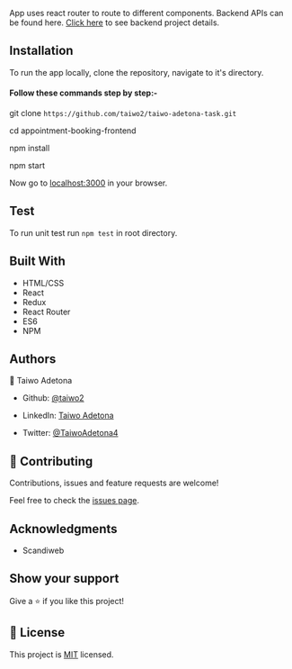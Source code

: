 

App uses react router to route to different components. 
Backend APIs can be found here. [Click here](https://github.com/scandiweb/junior-react-endpoint) to see backend project details.

<!-- INSTALLATION -->

## Installation

To run the app locally, clone the repository, navigate to it's directory.

#### Follow these commands step by step:-


git clone `https://github.com/taiwo2/taiwo-adetona-task.git `<br>

cd appointment-booking-frontend <br>

npm install <br>

npm start <br>

Now go to [localhost:3000](http://localhost:3000) in your browser.

<!-- Test -->

## Test

To run unit test run `npm test` in root directory.

<!-- BUILD WITH -->

## Built With

- HTML/CSS
- React
- Redux
- React Router
- ES6
- NPM



<!-- CONTACT -->
## Authors
👤 Taiwo Adetona

- Github: [@taiwo2](https://github.com/taiwo2)

- LinkedIn: [Taiwo Adetona](https://www.linkedin.com/in/taiwo-adetona/)

- Twitter: [@TaiwoAdetona4](https://twitter.com/TaiwoAdetona4/)

<!-- acknowledgments -->

## 🤝 Contributing

Contributions, issues and feature requests are welcome!

Feel free to check the [issues page](issues/).

## Acknowledgments

- Scandiweb 

## Show your support

Give a ⭐️ if you like this project!

## 📝 License

This project is [MIT](https://opensource.org/licenses/MIT) licensed.